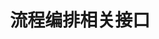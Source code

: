 ---
title: "流程编排相关接口"
linkTitle: "流程编排相关接口"
weight: 1
description: >
    流程编排相关接口，目前仅支持exec和file插件
---